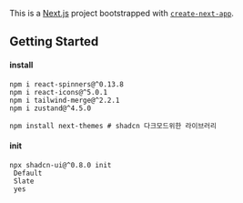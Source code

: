 This is a [Next.js](https://nextjs.org/) project bootstrapped with [`create-next-app`](https://github.com/vercel/next.js/tree/canary/packages/create-next-app).

## Getting Started

#### install

```
npm i react-spinners@^0.13.8
npm i react-icons@^5.0.1
npm i tailwind-merge@^2.2.1
npm i zustand@^4.5.0

npm install next-themes # shadcn 다크모드위한 라이브러리
```

#### init

```
npx shadcn-ui@^0.8.0 init
 Default
 Slate
 yes

```
